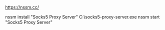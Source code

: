 https://nssm.cc/

nssm install "Socks5 Proxy Server" C:\socks5-proxy-server.exe
nssm start "Socks5 Proxy Server"